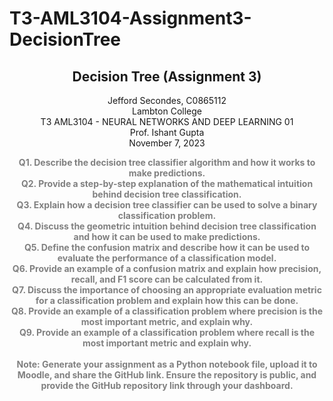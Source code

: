 # T3-AML3104-Assignment3-DecisionTree
<center><h2>Decision Tree (Assignment 3) </marquie> <br> </marquee></h2>

Jefford Secondes, C0865112<br>
Lambton College<br>
T3 AML3104 - NEURAL NETWORKS AND DEEP LEARNING 01<br>
Prof. Ishant Gupta<br>
November 7, 2023<br>


<font color=gray> <b> Q1. Describe the decision tree classifier algorithm and how it works to make predictions. <br>
Q2. Provide a step-by-step explanation of the mathematical intuition behind decision tree classification.<br>
Q3. Explain how a decision tree classifier can be used to solve a binary classification problem.<br>
Q4. Discuss the geometric intuition behind decision tree classification and how it can be used to make predictions.<br>
Q5. Define the confusion matrix and describe how it can be used to evaluate the performance of a classification model.<br>
Q6. Provide an example of a confusion matrix and explain how precision, recall, and F1 score can be calculated from it.<br>
Q7. Discuss the importance of choosing an appropriate evaluation metric for a classification problem and
explain how this can be done.<br>
Q8. Provide an example of a classification problem where precision is the most important metric, and
explain why.<br>
Q9. Provide an example of a classification problem where recall is the most important metric and explain why.<br><br>
Note: Generate your assignment as a Python notebook file, upload it to Moodle, and share the GitHub link. Ensure the repository is public, and provide the GitHub repository link through your dashboard.<br>

